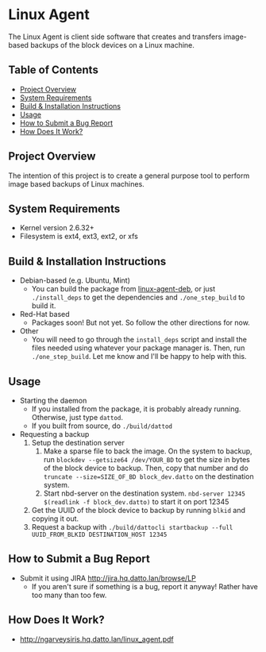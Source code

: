 # Linux Agent
The Linux Agent is client side software that creates and transfers image-based
backups of the block devices on a Linux machine. 

## Table of Contents
* [Project Overview](#project-overview)
* [System Requirements](#system-requirements)
* [Build & Installation Instructions](#build--installation-instructions)
* [Usage](#usage)
* [How to Submit a Bug Report](#how-to-submit-a-bug-report)
* [How Does It Work?](#how-does-it-work)  

## Project Overview
The intention of this project is to create a general purpose tool to perform
image based backups of Linux machines.

## System Requirements
* Kernel version 2.6.32+
* Filesystem is ext4, ext3, ext2, or xfs

## Build & Installation Instructions
* Debian-based (e.g. Ubuntu, Mint)
    * You can build the package from [linux-agent-deb](http://github-server.hq.datto.lan/ngarvey/linux-agent-deb), or just `./install_deps` to get the dependencies and `./one_step_build` to build it.
* Red-Hat based
    * Packages soon! But not yet. So follow the other directions for now.
* Other
    * You will need to go through the `install_deps` script and install the files needed using whatever your package manager is. Then, run `./one_step_build`. Let me know and I'll be happy to help with this.

## Usage
* Starting the daemon
    * If you installed from the package, it is probably already running. Otherwise, just type `dattod`.
    * If you built from source, do `./build/dattod`
* Requesting a backup
    1. Setup the destination server
        1. Make a sparse file to back the image. On the system to backup, run `blockdev --getsize64 /dev/YOUR_BD` to get the size in bytes of the block device to backup. Then, copy that number and do `truncate --size=SIZE_OF_BD block_dev.datto` on the destination system.
        2. Start nbd-server on the destination system. `nbd-server 12345 $(readlink -f block_dev.datto)` to start it on port 12345
    2. Get the UUID of the block device to backup by running `blkid` and copying it out.
    3. Request a backup with `./build/dattocli startbackup --full UUID_FROM_BLKID DESTINATION_HOST 12345`
     
## How to Submit a Bug Report
* Submit it using JIRA http://jira.hq.datto.lan/browse/LP
    * If you aren't sure if something is a bug, report it anyway! Rather have too many than too few.

## How Does It Work?
* http://ngarveysiris.hq.datto.lan/linux_agent.pdf
